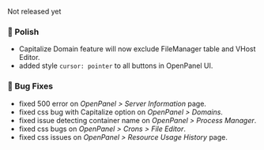 Not released yet

### 💅 Polish
- Capitalize Domain feature will now exclude FileManager table and VHost Editor.
- added style `cursor: pointer` to all buttons in OpenPanel UI.

### 🐛 Bug Fixes
- fixed 500 error on *OpenPanel > Server Information* page.
- fixed css bug with Capitalize option on *OpenPanel > Domains*.
- fixed issue detecting container name on *OpenPanel > Process Manager*.
- fixed css bugs on *OpenPanel > Crons > File Editor*.
- fixed css issues on *OpenPanel > Resource Usage History* page.
